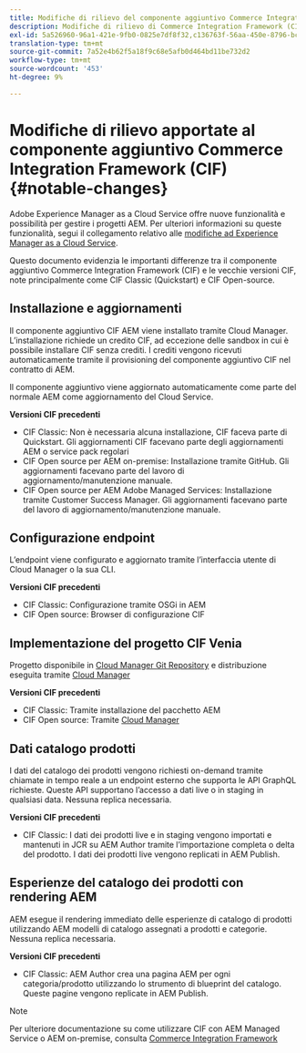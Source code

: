 ```yaml
---
title: Modifiche di rilievo del componente aggiuntivo Commerce Integration Framework (CIF)
description: Modifiche di rilievo di Commerce Integration Framework (CIF) rispetto alle vecchie versioni CIF.
exl-id: 5a526960-96a1-421e-9fb0-0825e7df8f32,c136763f-56aa-450e-8796-bc84bf6c205d
translation-type: tm+mt
source-git-commit: 7a52e4b62f5a18f9c68e5afb0d464bd11be732d2
workflow-type: tm+mt
source-wordcount: '453'
ht-degree: 9%

---
```


# Modifiche di rilievo apportate al componente aggiuntivo Commerce Integration Framework (CIF){#notable-changes}

Adobe Experience Manager as a Cloud Service offre nuove funzionalità e possibilità per gestire i progetti AEM. Per ulteriori informazioni su queste funzionalità, segui il collegamento relativo alle [modifiche ad Experience Manager as a Cloud Service](/help/release-notes/aem-cloud-changes.md).

Questo documento evidenzia le importanti differenze tra il componente aggiuntivo Commerce Integration Framework (CIF) e le vecchie versioni CIF, note principalmente come CIF Classic (Quickstart) e CIF Open-source.

## Installazione e aggiornamenti

Il componente aggiuntivo CIF AEM viene installato tramite Cloud Manager. L’installazione richiede un credito CIF, ad eccezione delle sandbox in cui è possibile installare CIF senza crediti. I crediti vengono ricevuti automaticamente tramite il provisioning del componente aggiuntivo CIF nel contratto di AEM.

Il componente aggiuntivo viene aggiornato automaticamente come parte del normale AEM come aggiornamento del Cloud Service.

**Versioni CIF precedenti**

* CIF Classic: Non è necessaria alcuna installazione, CIF faceva parte di Quickstart. Gli aggiornamenti CIF facevano parte degli aggiornamenti AEM o service pack regolari
* CIF Open source per AEM on-premise: Installazione tramite GitHub. Gli aggiornamenti facevano parte del lavoro di aggiornamento/manutenzione manuale.
* CIF Open source per AEM Adobe Managed Services: Installazione tramite Customer Success Manager. Gli aggiornamenti facevano parte del lavoro di aggiornamento/manutenzione manuale.

## Configurazione endpoint

L’endpoint viene configurato e aggiornato tramite l’interfaccia utente di Cloud Manager o la sua CLI.

**Versioni CIF precedenti**

* CIF Classic: Configurazione tramite OSGi in AEM
* CIF Open source: Browser di configurazione CIF

## Implementazione del progetto CIF Venia

Progetto disponibile in [Cloud Manager Git Repository](https://docs.adobe.com/content/help/it-IT/experience-manager-cloud-service/implementing/managing-code/integrating-with-git.html) e distribuzione eseguita tramite [Cloud Manager](https://docs.adobe.com/content/help/it-IT/experience-manager-cloud-service/implementing/deploying/overview.html)

**Versioni CIF precedenti**

* CIF Classic: Tramite installazione del pacchetto AEM
* CIF Open source: Tramite [Cloud Manager](https://docs.adobe.com/content/help/it/experience-manager-cloud-manager/using/introduction-to-cloud-manager.html)

## Dati catalogo prodotti

I dati del catalogo dei prodotti vengono richiesti on-demand tramite chiamate in tempo reale a un endpoint esterno che supporta le API GraphQL richieste. Queste API supportano l’accesso a dati live o in staging in qualsiasi data. Nessuna replica necessaria.

**Versioni CIF precedenti**

* CIF Classic: I dati dei prodotti live e in staging vengono importati e mantenuti in JCR su AEM Author tramite l’importazione completa o delta del prodotto. I dati dei prodotti live vengono replicati in AEM Publish.

## Esperienze del catalogo dei prodotti con rendering AEM

AEM esegue il rendering immediato delle esperienze di catalogo di prodotti utilizzando AEM modelli di catalogo assegnati a prodotti e categorie. Nessuna replica necessaria.

**Versioni CIF precedenti**

* CIF Classic: AEM Author crea una pagina AEM per ogni categoria/prodotto utilizzando lo strumento di blueprint del catalogo. Queste pagine vengono replicate in AEM Publish.

>[!NOTE]
>
>Per ulteriore documentazione su come utilizzare CIF con AEM Managed Service o AEM on-premise, consulta [Commerce Integration Framework](https://www.adobe.io/apis/experiencecloud/commerce-integration-framework/getting-started.html)
